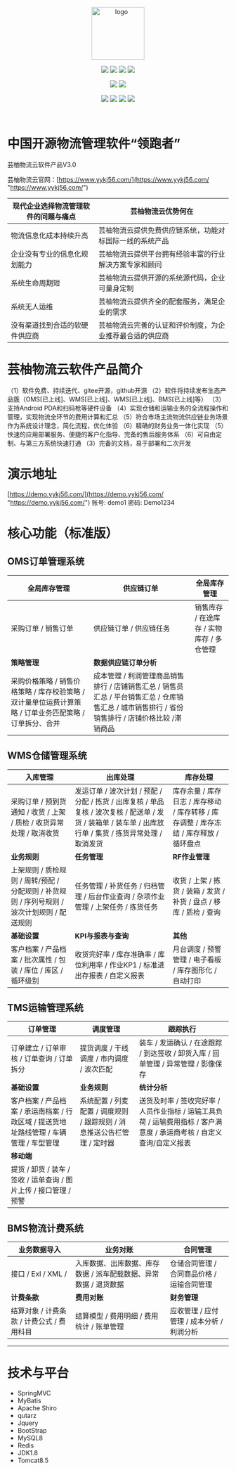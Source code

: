 <p align="center">
<img alt="logo" src="https://prd-yunyou.oss-cn-hangzhou.aliyuncs.com/baklib/yylogo.png" width="120" height="120">
</p>
<p align="center">
<img  src="https://img.shields.io/badge/JDK-1.8-important.svg"> <img  src="https://img.shields.io/badge/MySQL-8.0-important.svg"> <img  src="https://img.shields.io/badge/Redis-5.0-important.svg">  <img  src="https://img.shields.io/badge/License-MIT-lightgrey.svg">
</p>
<p align="center">
<img  src="https://img.shields.io/badge/Copyright-芸柚物流云-60569f.svg"> <img  src="https://img.shields.io/badge/版本-v3.0-60569f.svg">
</p>
<p align="center">
<img  src="https://img.shields.io/badge/产品上线-OMS系统-f44e91.svg "> <img  src="https://img.shields.io/badge/WMS系统-f44e91.svg "> <img  src="https://img.shields.io/badge/TMS系统-f44e91.svg "> <img  src="https://img.shields.io/badge/BMS系统-f44e91.svg ">
</p>

<br/>

# 中国开源物流管理软件“领跑者”

芸柚物流云软件产品V3.0

芸柚物流云官网：[https://www.yykj56.com/](https://www.yykj56.com/ "https://www.yykj56.com/")


| 现代企业选择物流管理软件的问题与痛点 | 芸柚物流云优势何在                                       |
| ------------------------------------ | -------------------------------------------------------- |
| 物流信息化成本持续升高               | 芸柚物流云提供免费供应链系统，功能对标国际一线的系统产品 |
| 企业没有专业的信息化规划能力         | 芸柚物流云提供平台拥有经验丰富的行业解决方案专家和顾问   |
| 系统生命周期短                       | 芸柚物流云提供开源的系统源代码，企业可量身定制           |
| 系统无人运维                         | 芸柚物流云提供齐全的配套服务，满足企业的需求             |
| 没有渠道找到合适的软硬件供应商       | 芸柚物流云完善的认证和评价制度，为企业推荐最合适的供应商 |

# 芸柚物流云软件产品简介


（1）软件免费、持续迭代、gitee开源，github开源
（2）软件将持续发布生态产品簇（OMS[已上线]、WMS[已上线]、WMS[已上线]、BMS[已上线]等）
（3）支持Android PDA和扫码枪等硬件设备
（4）实现仓储和运输业务的全流程操作和管理，实现物流全环节的费用计算和汇总
（5）符合市场主流物流供应链业务场景作为系统设计理念，简化流程，优化体验
（6）精确的财务业务一体化实现
（5）快速的应用部署服务、便捷的客户化指导、完备的售后服务体系
（6）可自由定制、与第三方系统快速打通
（3）完备的文档，易于部署和二次开发


# 演示地址

[https://demo.yykj56.com/](https://demo.yykj56.com/ "https://demo.yykj56.com/") 账号: demo1 密码: Demo1234


# 核心功能（标准版）

## OMS订单管理系统


| **全局库存管理**                                                                                        | **供应链订单**                                                                                                                                   | **全局库存管理**                          |
| ------------------------------------------------------------------------------------------------------- | ------------------------------------------------------------------------------------------------------------------------------------------------ | ----------------------------------------- |
| 采购订单 / 销售订单                                                                                     | 供应链订单 / 供应链任务                                                                                                                          | 销售库存 / 在途库存 / 实物库存 / 多仓管理 |
| **策略管理**                                                                                            | **数据供应链订单分析**                                                                                                                           |                                           |
| 采购价格策略 / 销售价格策略 / 库存校验策略 / 双计量单位运费计算策略 / 订单业务匹配策略 / 订单拆分、合并 | 成本管理 / 利润管理商品销售排行 / 店铺销售汇总 / 销售员汇总 / 平台销售汇总 / 仓库销售汇总 / 城市销售排行 / 省份销售排行 / 店铺价格比较 /滞销商品 |                                           |

## WMS仓储管理系统


| **入库管理**                                                                                 | **出库处理**                                                                                                                                              | **库存处理**                                                                          |
| -------------------------------------------------------------------------------------------- | --------------------------------------------------------------------------------------------------------------------------------------------------------- | ------------------------------------------------------------------------------------- |
| 采购订单 / 预到货通知 / 收货 / 上架 / 质检 / 收货异常处理 / 取消收货                         | 发运订单 / 波次计划 / 预配 / 分配 / 拣货 / 出库复核 / 单品复核 / 波次复核 / 配送单 / 发货 / 装箱单 / 装车单 / 出库放行单 / 集货 / 拣货异常处理 / 取消发货 | 库存余量 / 库存日志 / 库存移动 / 库存转移 / 库存调整 / 库存冻结 / 库存释放 / 循环盘点 |
| **业务规则**                                                                                 | **任务管理**                                                                                                                                              | **RF作业管理**                                                                        |
| 上架规则 / 质检规则 / 周转/预配 / 分配规则 / 补货规则 / 序列号规则 / 波次计划规则 / 配送规则 | 任务管理 / 补货任务 / 归档管理 / 后台作业查询 / 杂项作业管理 / 上架任务 / 拣货任务                                                                        | 收货 / 上架 / 拣货 / 装箱 / 发货 / 补货 / 盘点 / 移库 / 质检 / 查询                   |
| **基础设置**                                                                                 | **KPI与报表与查询**                                                                                                                                       | **其他**                                                                              |
| 客户档案 / 产品档案 / 批次属性 / 包装 / 库位 / 库区 / 循环级别                               | 收货完好率 / 库存准确率 / 库位利用率 / 作业KP1 / 标准进出存报表 / 自定义报表                                                                              | 月台调度 / 预警管理 / 电子看板 / 库存图形化 / 自动打印                                |

## TMS运输管理系统


| **订单管理**                                                                           | **调度管理**                                                            | **跟踪执行**                                                                                                           |
| -------------------------------------------------------------------------------------- | ----------------------------------------------------------------------- | ---------------------------------------------------------------------------------------------------------------------- |
| 订单建立 / 订单审核 / 订单查询 / 订单拆分                                              | 提货调度 / 干线调度 / 市内调度 / 波次匹配                               | 装车 / 发运确认 / 在途跟踪 / 到达签收 / 卸货入库 / 回单管理 / 异常管理 / 影像保存                                      |
| **基础设置**                                                                           | **业务规则**                                                            | **统计分析**                                                                                                           |
| 客户档案 / 产品档案 / 承运南档案 / 行政区域 / 提送货地址路线管理 / 车辆管理 / 车型管理 | 系统配置 / 列麦配置 / 调度规则 / 跟踪规则 / 消息推送公告栏管理 / 定时器 | 送货及时率 / 签收完好率 / 人员作业指标 / 运输工具负荷 / 运输费用指标 / 客户满意度 / 承运商考核 / 自定义查询/自定义报表 |
| **移动端**                                                                             |                                                                         |                                                                                                                        |
| 提货 / 卸货 / 装车 / 签收 / 运单查询 / 图片上传 / 接口管理 / 预警                      | &nbsp;                                                                  | &nbsp;                                                                                                                 |

## BMS物流计费系统


| **业务数据导入**                           | **业务对账**                                                     | **合同管理**                               |
| ------------------------------------------ | ---------------------------------------------------------------- | ------------------------------------------ |
| 接口 / Exl / XML /                         | 入库数据、出库数据、库存数据 / 派车配载数据、异常数据 / 退货数据 | 仓储合同管理 / 合同商品价格 / 运输合同管理 |
| **计费条款**                               | **费用对账**                                                     | **财务管理**                               |
| 结算对象 / 计费条款 /  计费公式 / 费用科目 | 结算模型 / 费用明细 / 费用统计 / 账单管理                        | 应收管理 / 应付管理 / 成本分析 / 利润分析  |


---

# 技术与平台

- SpringMVC
- MyBatis
- Apache Shiro
- qutarz
- Jquery
- BootStrap
- MySQL8
- Redis
- JDK1.8
- Tomcat8.5
